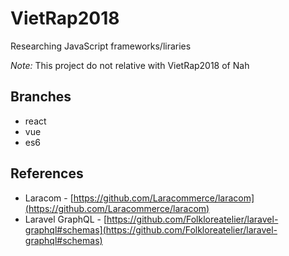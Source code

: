 # VietRap2018

Researching JavaScript frameworks/liraries

_Note:_ This project do not relative with VietRap2018 of Nah

## Branches
- react
- vue
- es6

## References
- Laracom - [https://github.com/Laracommerce/laracom](https://github.com/Laracommerce/laracom)
- Laravel GraphQL - [https://github.com/Folkloreatelier/laravel-graphql#schemas](https://github.com/Folkloreatelier/laravel-graphql#schemas)
